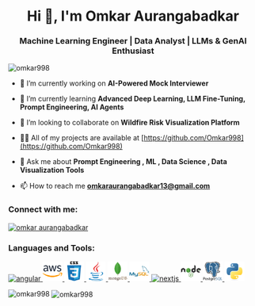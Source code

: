 <h1 align="center">Hi 👋, I'm Omkar Aurangabadkar</h1>
<h3 align="center">Machine Learning Engineer | Data Analyst | LLMs & GenAI Enthusiast</h3>

<p align="left"> <img src="https://komarev.com/ghpvc/?username=omkar998&label=Profile%20views&color=0e75b6&style=flat" alt="omkar998" /> </p>

- 🔭 I’m currently working on **AI-Powered Mock Interviewer**

- 🌱 I’m currently learning **Advanced Deep Learning, LLM Fine-Tuning, Prompt Engineering, AI Agents**

- 👯 I’m looking to collaborate on **Wildfire Risk Visualization Platform**

- 👨‍💻 All of my projects are available at [https://github.com/Omkar998](https://github.com/Omkar998)

- 💬 Ask me about **Prompt Engineering , ML , Data Science , Data Visualization Tools**

- 📫 How to reach me **omkaraurangabadkar13@gmail.com**

<h3 align="left">Connect with me:</h3>
<p align="left">
<a href="https://linkedin.com/in/omkar aurangabadkar" target="blank"><img align="center" src="https://raw.githubusercontent.com/rahuldkjain/github-profile-readme-generator/master/src/images/icons/Social/linked-in-alt.svg" alt="omkar aurangabadkar" height="30" width="40" /></a>
</p>

<h3 align="left">Languages and Tools:</h3>
<p align="left"> <a href="https://angular.io" target="_blank" rel="noreferrer"> <img src="https://angular.io/assets/images/logos/angular/angular.svg" alt="angular" width="40" height="40"/> </a> <a href="https://aws.amazon.com" target="_blank" rel="noreferrer"> <img src="https://raw.githubusercontent.com/devicons/devicon/master/icons/amazonwebservices/amazonwebservices-original-wordmark.svg" alt="aws" width="40" height="40"/> </a> <a href="https://www.w3schools.com/css/" target="_blank" rel="noreferrer"> <img src="https://raw.githubusercontent.com/devicons/devicon/master/icons/css3/css3-original-wordmark.svg" alt="css3" width="40" height="40"/> </a> <a href="https://www.java.com" target="_blank" rel="noreferrer"> <img src="https://raw.githubusercontent.com/devicons/devicon/master/icons/java/java-original.svg" alt="java" width="40" height="40"/> </a> <a href="https://www.mongodb.com/" target="_blank" rel="noreferrer"> <img src="https://raw.githubusercontent.com/devicons/devicon/master/icons/mongodb/mongodb-original-wordmark.svg" alt="mongodb" width="40" height="40"/> </a> <a href="https://www.mysql.com/" target="_blank" rel="noreferrer"> <img src="https://raw.githubusercontent.com/devicons/devicon/master/icons/mysql/mysql-original-wordmark.svg" alt="mysql" width="40" height="40"/> </a> <a href="https://nextjs.org/" target="_blank" rel="noreferrer"> <img src="https://cdn.worldvectorlogo.com/logos/nextjs-2.svg" alt="nextjs" width="40" height="40"/> </a> <a href="https://nodejs.org" target="_blank" rel="noreferrer"> <img src="https://raw.githubusercontent.com/devicons/devicon/master/icons/nodejs/nodejs-original-wordmark.svg" alt="nodejs" width="40" height="40"/> </a> <a href="https://www.postgresql.org" target="_blank" rel="noreferrer"> <img src="https://raw.githubusercontent.com/devicons/devicon/master/icons/postgresql/postgresql-original-wordmark.svg" alt="postgresql" width="40" height="40"/> </a> <a href="https://www.python.org" target="_blank" rel="noreferrer"> <img src="https://raw.githubusercontent.com/devicons/devicon/master/icons/python/python-original.svg" alt="python" width="40" height="40"/> </a> </p>

<p><img align="left" src="https://github-readme-stats.vercel.app/api/top-langs?username=omkar998&show_icons=true&locale=en&layout=compact" alt="omkar998" /></p>

<p>&nbsp;<img align="center" src="https://github-readme-stats.vercel.app/api?username=omkar998&show_icons=true&locale=en" alt="omkar998" /></p>

